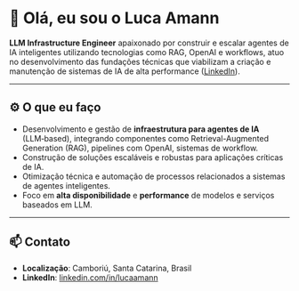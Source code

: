 # 👋 Olá, eu sou o Luca Amann

**LLM Infrastructure Engineer** apaixonado por construir e escalar agentes de IA inteligentes utilizando tecnologias como RAG, OpenAI e workflows, atuo no desenvolvimento das fundações técnicas que viabilizam a criação e manutenção de sistemas de IA de alta performance ([LinkedIn](https://www.linkedin.com/in/lucaamann/)).

---

## ⚙️ O que eu faço

- Desenvolvimento e gestão de **infraestrutura para agentes de IA** (LLM‑based), integrando componentes como Retrieval-Augmented Generation (RAG), pipelines com OpenAI, sistemas de workflow.
- Construção de soluções escaláveis e robustas para aplicações críticas de IA.
- Otimização técnica e automação de processos relacionados a sistemas de agentes inteligentes.
- Foco em **alta disponibilidade** e **performance** de modelos e serviços baseados em LLM.

---

## 📫 Contato

- **Localização**: Camboriú, Santa Catarina, Brasil
- **LinkedIn**: [linkedin.com/in/lucaamann](https://www.linkedin.com/in/lucaamann/)
